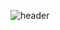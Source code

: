 ![header](https://user-images.githubusercontent.com/34189788/104232958-f897ab80-5448-11eb-9b0b-8793d5666755.png)
